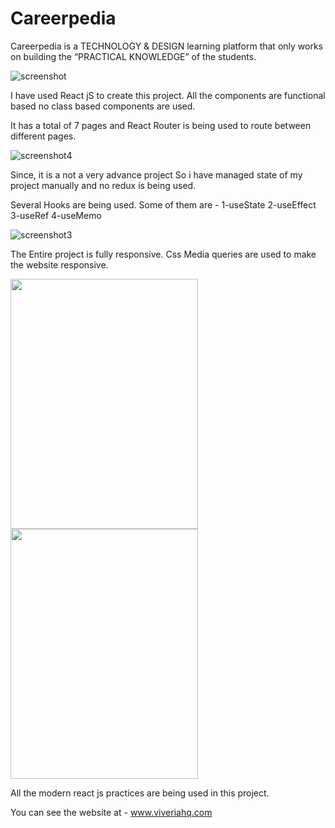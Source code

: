 # Careerpedia

 Careerpedia is a TECHNOLOGY & DESIGN learning platform that only works on building the “PRACTICAL KNOWLEDGE” of the students.
 
 ![screenshot](https://user-images.githubusercontent.com/103094638/161903859-1e7912b2-35f5-46ac-94f9-b9dc41fcbed5.png)
 
 
 I have used React jS to create this project.
 All the components are functional based no class based components are used.
 
 It has a total of 7 pages and
 React Router is being used to route between different pages.


![screenshot4](https://user-images.githubusercontent.com/103094638/161904234-233fe8cf-a667-4cb2-91bf-8737c53e199e.png)


Since, it is a not a very advance project So i have managed state of my project manually and no redux is being used.

Several Hooks are being used. Some of them are -
1-useState 2-useEffect 3-useRef 4-useMemo


![screenshot3](https://user-images.githubusercontent.com/103094638/161904756-60c93cb6-2bec-4951-9a9e-ca96dc01598b.png)


The Entire project is fully responsive. Css Media queries are used to make the website responsive.


<img src="https://user-images.githubusercontent.com/103094638/161905095-526da129-bac2-4030-8936-6028760ec367.jpeg" width="300" height="400">
<img src="https://user-images.githubusercontent.com/103094638/161905101-953ee0c3-2e6d-499a-9460-853ead5bd251.jpeg" width="300" height="400">


All the modern react js practices are being used in this project.



You can see the website at - www.viveriahq.com
